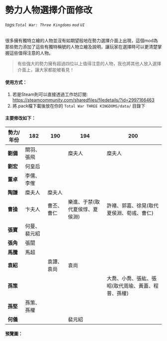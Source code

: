 # 勢力人物選擇介面修改

###### tags:`Total War: Three Kingdoms` `mod` `UI`

很多擁有獨特立繪的人物並沒有如期望般地在勢力選擇介面上出現，這個mod為那些勢力添加了這些有獨特稱號的人物立繪及說明，讓玩家在選擇時可以更清楚掌握這些值得注意的人物。

> 有些強大的勢力擁有超過四位以上值得注意的人物，我也將其他人放入選擇介面上，讓大家都能被看見！


#### 使用方式：
1. 若是Steam則可以直接透過工作坊訂閱: https://steamcommunity.com/sharedfiles/filedetails/?id=2997166463
2. 將.pack檔下載後放在你的 `Total War THREE KINGDOMS/data/` 目錄下

#### 主要修改如下：

| **勢力/年份** | **182** | **190** | **194**          | **200**                    |
|-----------|---------|---------|------------------|----------------------------|
| **劉備**    | 關羽、張飛   |         | 糜夫人              | 糜夫人                        |
| **劉宏**    | 何皇后     |         |                  |                            |
| **董卓**    | 李儒、李傕   |         |                  |                            |
| **陶謙**    | 糜夫人     | 糜夫人     |                  |                            |
| **曹操**    | 卞夫人     | 曹丕、曹仁   | 樂進、于禁(取代夏侯惇、夏侯淵) | 許褚、郭嘉、徐晃(取代夏侯淵、荀彧、曹仁)      |
| **張寶**    | 何曼、裴元紹  |         |                  |                            |
| **張角**    | 張闓      |         |                  |                            |
| **馬騰**    | 馬超      |         |                  |                            |
| **袁紹**    |         | 袁譚、袁尚   | 袁尚               |                            |
| **孫策**    |         |         |                  | 大喬、小喬、張紘、張昭(取代周瑜、黃蓋、程普、孫權) |
| **孫堅**    | 孫策、孫權   |         |                  |                            |
| **何儀**    |         |         | 裴元紹              |

#### 預覽圖：
<img src="">
<img src="">
<img src="">
<img src="">
<img src="">


